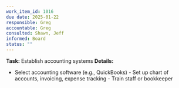 ```yaml
---
work_item_id: 1016
due date: 2025-01-22
responsible: Greg
accountable: Greg
consulted: Shawn, Jeff
informed: Board
status: ""
---
```


**Task:** Establish accounting systems
**Details:**
- Select accounting software (e.g., QuickBooks) - Set up chart of accounts, invoicing, expense tracking - Train staff or bookkeeper
